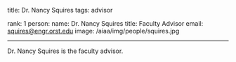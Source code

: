 title: Dr. Nancy Squires
tags: advisor

rank: 1
person:
    name: Dr. Nancy Squires
    title: Faculty Advisor
    email: squires@engr.orst.edu
    image: /aiaa/img/people/squires.jpg

---

Dr. Nancy Squires is the faculty advisor.
